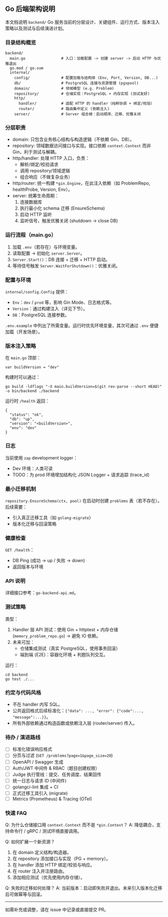 ## Go 后端架构说明

本文档说明 `backend/` Go 服务当前的分层设计、关键组件、运行方式、版本注入策略以及测试与后续演进计划。

### 目录结构概览

```
backend/
  main.go                # 入口：加载配置 -> 创建 server -> 启动 HTTP 与优雅退出
  go.mod / go.sum
  internal/
    config/              # 配置加载与结构体 (Env, Port, Version, DB...)
    db/                  # PostgreSQL 连接与资源管理 (pgxpool)
    domain/              # 领域模型 (e.g. Problem)
    repository/          # 仓储实现：PostgreSQL + 内存实现 (测试友好)
    http/
      handler/           # 适配 HTTP 的 handler（纯粹协调 + 绑定/校验）
      router/            # 路由集中定义 (依赖注入)
    server/              # Server 组合根：启动顺序、迁移、优雅关闭
```

### 分层职责

- domain: 只包含业务核心结构与构造逻辑（不依赖 Gin、DB）。
- repository: 领域数据访问接口与实现。接口依赖 `context.Context` 而非 Gin，利于测试与解耦。
- http/handler: 处理 HTTP 入口，负责：
  * 解析/绑定/校验请求
  * 调用 repository/领域逻辑
  * 组合响应（不做复杂业务）
- http/router: 统一构建 `*gin.Engine`，在此注入依赖（如 ProblemRepo, healthProbe, Version, Env）。
- server: 统筹生命周期：
  1. 连接数据库
  2. 执行最小化 schema 迁移 (EnsureSchema)
  3. 启动 HTTP 监听
  4. 监听信号，触发优雅关闭 (shutdown -> close DB)

### 运行流程（main.go）

1. 加载 `.env`（若存在）与环境变量。
2. 读取配置 -> 初始化 `server.Server`。
3. `Server.Start()`：DB 连接 + 迁移 + HTTP 启动。
4. 等待信号触发 `Server.WaitForShutdown()`：优雅关闭。

### 配置与环境

`internal/config.Config` 提供：
- `Env`：`dev` / `prod` 等，影响 Gin Mode、日志格式等。
- `Version`：通过构建注入（详见下节）。
- `DB`：PostgreSQL 连接参数。

`.env.example` 中列出了所需变量。运行时优先环境变量，其次可通过 `.env` 便捷加载（开发场景）。

### 版本注入策略

在 `main.go` 顶部：
```
var buildVersion = "dev"
```
构建时可以通过：
```
go build -ldflags "-X main.buildVersion=$(git rev-parse --short HEAD)" -o bin/backend ./backend
```
运行时 `/health` 返回：
```
{
  "status": "ok",
  "db": "up",
  "version": "<buildVersion>",
  "env": "dev"
}
```

### 日志

当前使用 `zap` development logger：
- Dev 环境：人类可读
- TODO：为 prod 环境增加结构化 JSON Logger + 请求追踪 (trace_id)

### 最小迁移机制

`repository.EnsureSchema(ctx, pool)` 在启动时创建 `problems` 表（若不存在）。后续需要：
- 引入真正迁移工具（如 `golang-migrate`）
- 版本化迁移与回滚策略

### 健康检查

`GET /health`：
- DB Ping (成功 -> up / 失败 -> down)
- 返回版本与环境

### API 说明
详细接口参考：`go-backend-api.md`。

### 测试策略

类型：
1. Handler 层 API 测试：使用 Gin + httptest + 内存仓储 (`memory_problem_repo.go`) → 避免 IO 依赖。
2. 未来可加：
   - 仓储集成测试（真实 PostgreSQL，使用事务回滚）
   - 端到端 (E2E)：容器化环境 + 判题队列交互。

运行：
```
cd backend
go test ./...
```

### 约定与代码风格

- 不在 handler 内写 SQL。
- 公共返回格式后续标准化：`{"data": ..., "error": {"code":..., "message":...}}`。
- 所有外部依赖通过构造函数或依赖注入层 (router/server) 传入。

### 待办 / 演进路线

- [ ] 标准化错误响应格式
- [ ] 分页与过滤 (`GET /problems?page=1&page_size=20`)
- [ ] OpenAPI / Swagger 生成
- [ ] Auth/JWT 中间件 & RBAC（题目创建权限）
- [ ] Judge 执行管线：提交、任务调度、结果回传
- [ ] 统一日志与请求 ID (中间件)
- [ ] golangci-lint 集成 + CI
- [ ] 正式迁移工具引入 (migrate)
- [ ] Metrics (Prometheus) & Tracing (OTel)

### 快速 FAQ

Q: 为什么仓储接口用 `context.Context` 而不是 `*gin.Context`？
A: 降低耦合，支持命令行 / gRPC / 测试环境直接调用。

Q: 如何扩展一个新资源？
1. 在 domain 定义结构/构造器。
2. 在 repository 添加接口与实现（PG + memory）。
3. 在 handler 添加 HTTP 绑定/校验与响应。
4. 在 router 注入并注册路由。
5. 添加相应测试（优先使用内存仓储）。

Q: 失败的迁移如何处理？
A: 当前版本：启动即失败并退出。未来引入版本化迁移后可做幂等与回滚。

---
如需补充或调整，请在 issue 中记录或直接提交 PR。
